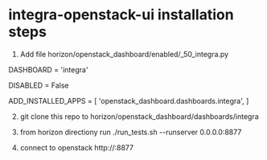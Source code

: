 # integra-openstack-ui installation steps

1) Add file horizon/openstack_dashboard/enabled/_50_integra.py

DASHBOARD = 'integra'

DISABLED = False

ADD_INSTALLED_APPS = [
    'openstack_dashboard.dashboards.integra',
]

2) git clone this repo to horizon/openstack_dashboard/dashboards/integra

3) from horizon directiony run
./run_tests.sh --runserver 0.0.0.0:8877

4) connect to openstack http://<your ip>:8877
